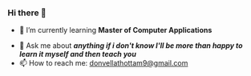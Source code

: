 ### Hi there 👋

<!--
**vellathottam/vellathottam** is a ✨ _special_ ✨ repository because its `README.md` (this file) appears on your GitHub profile.

Here are some ideas to get you started:

- 🔭 I’m currently working on ... -->
- 🌱 I’m currently learning **Master of Computer Applications**
<!-- 👯 I’m looking to collaborate on ...
- 🤔 I’m looking for help with ...-->
- 💬 Ask me about ***anything if i don't know I'll be more than happy to learn it myself and then teach you***
- 📫 How to reach me: donvellathottam9@gmail.com
<!-- 😄 Pronouns: ...
- ⚡ Fun fact: ...
-->
